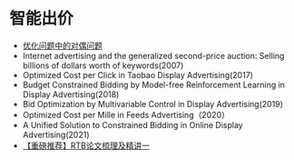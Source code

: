 # 智能出价

- [优化问题中的对偶问题](https://zhuanlan.zhihu.com/p/370831294)
- Internet advertising and the generalized second-price auction: Selling billions of dollars worth of keywords(2007)
- Optimized Cost per Click in Taobao Display Advertising(2017)
- Budget Constrained Bidding by Model-free Reinforcement Learning in Display Advertising(2018)
- Bid Optimization by Multivariable Control in Display Advertising(2019)
- Optimized Cost per Mille in Feeds Advertising（2020）
- A Unified Solution to Constrained Bidding in Online Display Advertising(2021)
- [【重磅推荐】RTB论文梳理及精讲一](https://zhuanlan.zhihu.com/p/443213862)
